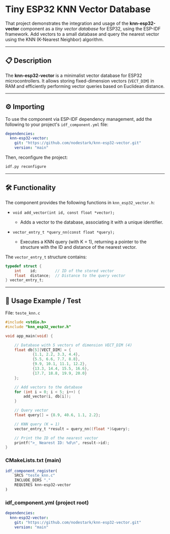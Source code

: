 # Tiny ESP32 KNN Vector Database

That project demonstrates the integration and usage of the **knn-esp32-vector** component as a *tiny vector database* for ESP32, using the ESP-IDF framework. Add vectors to a small database and query the nearest vector using the KNN (K-Nearest Neighbor) algorithm.

---

## 📋 Description

The **knn-esp32-vector** is a minimalist vector database for ESP32 microcontrollers. It allows storing fixed-dimension vectors (`VECT_DIM`) in RAM and efficiently performing vector queries based on Euclidean distance.

---

## ⚙️ Importing

To use the component via ESP-IDF dependency management, add the following to your project's `idf_component.yml` file:

```yaml
dependencies:
  knn-esp32-vector:
    git: "https://github.com/nodestark/knn-esp32-vector.git"
    version: "main"
````

Then, reconfigure the project:

```bash
idf.py reconfigure
```

---

## 🛠️ Functionality

The component provides the following functions in `knn_esp32_vector.h`:

* `void add_vector(int id, const float *vector);`

  * Adds a vector to the database, associating it with a unique identifier.

* `vector_entry_t *query_nn(const float *query);`

  * Executes a KNN query (with K = 1), returning a pointer to the structure with the ID and distance of the nearest vector.

The `vector_entry_t` structure contains:

```c
typedef struct {
    int    id;        // ID of the stored vector
    float  distance;  // Distance to the query vector
} vector_entry_t;
```

---

## 🚀 Usage Example / Test

File: `teste_knn.c`

```c
#include <stdio.h>
#include "knn_esp32_vector.h"

void app_main(void) {

    // Database with 5 vectors of dimension VECT_DIM (4)
    float db[5][VECT_DIM] = {
            {1.1, 2.2, 3.3, 4.4},
            {5.5, 6.6, 7.7, 8.8},
            {9.9, 10.1, 11.1, 12.2},
            {13.3, 14.4, 15.5, 16.6},
            {17.7, 18.8, 19.9, 20.0}
    };

    // Add vectors to the database
    for (int i = 0; i < 5; i++) {
        add_vector(i, db[i]);
    }

    // Query vector
    float query[] = {8.9, 40.6, 1.1, 2.2};

    // KNN query (K = 1)
    vector_entry_t *result = query_nn((float *)&query);

    // Print the ID of the nearest vector
    printf(">_ Nearest ID: %d\n", result->id);
}
```

### CMakeLists.txt (main)

```cmake
idf_component_register(
    SRCS "teste_knn.c"
    INCLUDE_DIRS "."
    REQUIRES knn-esp32-vector
)
```

### idf\_component.yml (project root)

```yaml
dependencies:
  knn-esp32-vector:
    git: "https://github.com/nodestark/knn-esp32-vector.git"
    version: "main"
```

```
```
